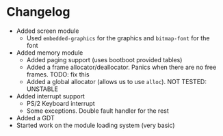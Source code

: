 # Changelog
- Added screen module
    - Used `embedded-graphics` for the graphics and `bitmap-font` for the font
- Added memory module
    - Added paging support (uses bootboot provided tables)
    - Added a frame allocator/deallocator. Panics when there are no free frames. TODO: fix this
    - Added a global allocator (allows us to use `alloc`). NOT TESTED: UNSTABLE
- Added interrupt support
    - PS/2 Keyboard interrupt
    - Some exceptions. Double fault handler for the rest
- Added a GDT
- Started work on the module loading system (very basic)
